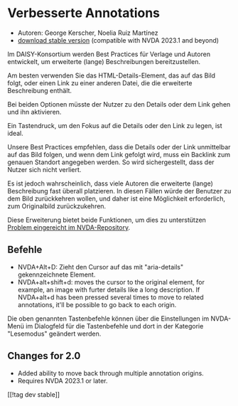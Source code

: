 # Verbesserte Annotations #

* Autoren: George Kerscher, Noelia Ruiz Martínez
* [download stable version][1] (compatible with NVDA 2023.1 and beyond)

Im DAISY-Konsortium werden Best Practices für Verlage und Autoren
entwickelt, um erweiterte (lange) Beschreibungen bereitzustellen.

Am besten verwenden Sie das HTML-Details-Element, das auf das Bild folgt,
oder einen Link zu einer anderen Datei, die die erweiterte Beschreibung
enthält.

Bei beiden Optionen müsste der Nutzer zu den Details oder dem Link gehen und
ihn aktivieren.

Ein Tastendruck, um den Fokus auf die Details oder den Link zu legen, ist
ideal.

Unsere Best Practices empfehlen, dass die Details oder der Link unmittelbar
auf das Bild folgen, und wenn dem Link gefolgt wird, muss ein Backlink zum
genauen Standort angegeben werden. So wird sichergestellt, dass der Nutzer
sich nicht verliert.

Es ist jedoch wahrscheinlich, dass viele Autoren die erweiterte (lange)
Beschreibung fast überall platzieren. In diesen Fällen würde der Benutzer zu
dem Bild zurückkehren wollen, und daher ist eine Möglichkeit erforderlich,
zum Originalbild zurückzukehren.

Diese Erweiterung bietet beide Funktionen, um dies zu unterstützen [Problem
eingereicht im NVDA-Repository][2].

## Befehle ##

* NVDA+Alt+D: Zieht den Cursor auf das mit "aria-details" gekennzeichnete
  Element.
* NVDA+alt+shift+d: moves the cursor to the original element, for example,
  an image with furter details like a long description. If NVDA+alt+d has
  been pressed several times to move to related annotations, it'll be
  possible to go back to each origin.

Die oben genannten Tastenbefehle können über die Einstellungen im NVDA-Menü
im Dialogfeld für die Tastenbefehle und dort in der Kategorie "Lesemodus"
geändert werden.

## Changes for 2.0 ##

* Added ability to move back through multiple annotation origins.
* Requires NVDA 2023.1 or later.

[[!tag dev stable]]

[1]: https://www.nvaccess.org/addonStore/legacy?file=enhancedAnnotations

[2]: https://github.com/nvaccess/nvda/issues/13940
